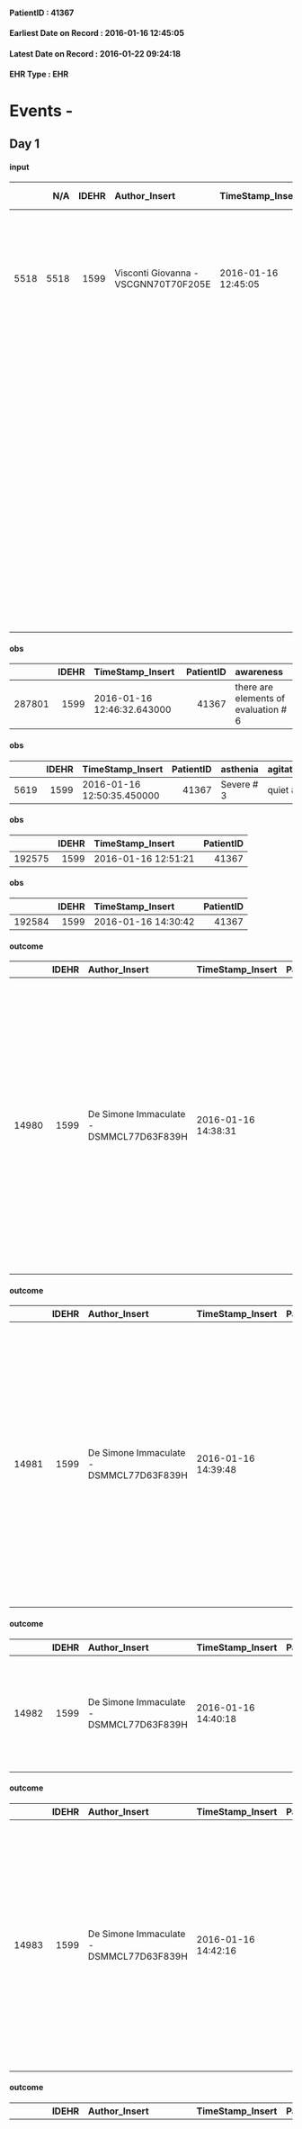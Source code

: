 
#### PatientID : 41367
#### Earliest Date on Record : 2016-01-16 12:45:05
#### Latest Date on Record : 2016-01-22 09:24:18
#### EHR Type : EHR

# Events - 

## Day 1

#### input
|      |    N/A |   IDEHR | Author_Insert                        | TimeStamp_Insert    |   IDAccess | EHRType   |   PatientID |   IDDigitalSignDocument | persone_vicine   |   Unnamed: 0_y |   IDANAMNESI_MED |   Non_Rilevabile_y | Note_Non_Rilevabile_y   | diagnosis                                                                                                                                  |
|-----:|-------:|--------:|:-------------------------------------|:--------------------|-----------:|:----------|------------:|------------------------:|:-----------------|---------------:|-----------------:|-------------------:|:------------------------|:-------------------------------------------------------------------------------------------------------------------------------------------|
| 5518 |   5518 |    1599 | Visconti Giovanna - VSCGNN70T70F205E | 2016-01-16 12:45:05 |      21594 | EHR       |       41367 |                  245726 | N/A              |           3459 |             3487 |                  0 | NR                      | Paziente conosciuto ieri da medico del domicilio Vidas; porposto ricovero per supporto assistenziale nel peggioramento clinico.            |
|      |        |         |                                      |                     |            |           |             |                         |                  |                |                  |                    |                         | Adenoca del colon dx operato IV stadio (MTS epatiche inizialmente sottoposte a termoablazione e polmonari) diagnosticato nel gennaio 2014. |
|      |        |         |                                      |                     |            |           |             |                         |                  |                |                  |                    |                         | Recente prolungato episodio di diarrea conseguente a secondo ciclo CT con Capecitabina.                                                    |
|      |        |         |                                      |                     |            |           |             |                         |                  |                |                  |                    |                         |                                                                                                                                            |
|      |        |         |                                      |                     |            |           |             |                         |                  |                |                  |                    |                         | Patologie associate: FA, ipertensione arteriosa.                                                                                           |

#### obs
|        |   IDEHR | TimeStamp_Insert           |   PatientID | awareness                            |
|-------:|--------:|:---------------------------|------------:|:-------------------------------------|
| 287801 |    1599 | 2016-01-16 12:46:32.643000 |       41367 | there are elements of evaluation # 6 |

#### obs
|      |   IDEHR | TimeStamp_Insert           |   PatientID | asthenia   | agitation_behavior_freq   | cognitive_state       |
|-----:|--------:|:---------------------------|------------:|:-----------|:--------------------------|:----------------------|
| 5619 |    1599 | 2016-01-16 12:50:35.450000 |       41367 | Severe # 3 | quiet # 0                 | confused at times 0 # |

#### obs
|        |   IDEHR | TimeStamp_Insert    |   PatientID |
|-------:|--------:|:--------------------|------------:|
| 192575 |    1599 | 2016-01-16 12:51:21 |       41367 |

#### obs
|        |   IDEHR | TimeStamp_Insert    |   PatientID |
|-------:|--------:|:--------------------|------------:|
| 192584 |    1599 | 2016-01-16 14:30:42 |       41367 |

#### outcome
|       |   IDEHR | Author_Insert                           | TimeStamp_Insert    |   PatientID |   IDDigitalSignDocument |   IDPAI_VIDAS | opt_problem                                                            |   opt_problem_num | opt_obiettivo                                               |   opt_obiettivo_num | opt_stato_problema   |   opt_stato_problema_num | opt_interventi                                                                                                                                                                                                                                                                                        |   opt_interventi_num |
|------:|--------:|:----------------------------------------|:--------------------|------------:|------------------------:|--------------:|:-----------------------------------------------------------------------|------------------:|:------------------------------------------------------------|--------------------:|:---------------------|-------------------------:|:------------------------------------------------------------------------------------------------------------------------------------------------------------------------------------------------------------------------------------------------------------------------------------------------------|---------------------:|
| 14980 |    1599 | De Simone Immaculate - DSMMCL77D63F839H | 2016-01-16 14:38:31 |       41367 |                  245769 |         17013 | Alteration of comfort associated with chronic pain and / or acute # 29 |                 2 | The patient riferir√ † ¬ † a satisfactory pain control # 56 |                   1 | Open Problem # 1     |                        1 | Counseling - Sharing with the patient the therapeutic path # 444; Implementing the PAI - Therapeutic adjustment # 441; Implementing the PAI - Administering the drugs correctly according to the prescription # 442; Implementing the PAI - Evaluating the effectiveness of drug administration # 443 |                    2 |

#### outcome
|       |   IDEHR | Author_Insert                           | TimeStamp_Insert    |   PatientID |   IDDigitalSignDocument |   IDPAI_VIDAS | opt_problem               |   opt_problem_num | opt_obiettivo                                                                       |   opt_obiettivo_num | ds_note                                           | opt_stato_problema   |   opt_stato_problema_num | opt_interventi                                                                                                                                                                                                                                                                                                      |   opt_interventi_num |
|------:|--------:|:----------------------------------------|:--------------------|------------:|------------------------:|--------------:|:--------------------------|------------------:|:------------------------------------------------------------------------------------|--------------------:|:--------------------------------------------------|:---------------------|-------------------------:|:--------------------------------------------------------------------------------------------------------------------------------------------------------------------------------------------------------------------------------------------------------------------------------------------------------------------|---------------------:|
| 14981 |    1599 | De Simone Immaculate - DSMMCL77D63F839H | 2016-01-16 14:39:48 |       41367 |                  245770 |         17014 | Altered sleep / wake # 31 |                 4 | The patient will describe the factors that interfere with sleep or wakefulness # 61 |                   4 | Lens not appropriate to the patient's performance | closed Problem # 2   |                        2 | Counseling - Establishing a trusting and meaningful relationship that promotes understanding of the patient's fears and concerns # 501; Counseling - Encouraging the patient to report problems that interfere with sleep # 502; Counseling - Encouraging the patient to report interfering problems the wake # 503 |                    4 |

#### outcome
|       |   IDEHR | Author_Insert                           | TimeStamp_Insert    |   PatientID |   IDDigitalSignDocument |   IDPAI_VIDAS | opt_problem                                                |   opt_problem_num | opt_obiettivo                                                |   opt_obiettivo_num | opt_stato_problema   |   opt_stato_problema_num | opt_interventi                                                                                                    |   opt_interventi_num |
|------:|--------:|:----------------------------------------|:--------------------|------------:|------------------------:|--------------:|:-----------------------------------------------------------|------------------:|:-------------------------------------------------------------|--------------------:|:---------------------|-------------------------:|:------------------------------------------------------------------------------------------------------------------|---------------------:|
| 14982 |    1599 | De Simone Immaculate - DSMMCL77D63F839H | 2016-01-16 14:40:18 |       41367 |                  245771 |         17015 | Impaired mobility † / limitation of physical movement # 27 |                 1 | The patient manterr√ † ¬ † ¬ † † mobilit√ the remaining # 49 |                   2 | Open Problem # 1     |                        1 | Implementation PAI - Evaluate given mobility † # 368; Educational - Teach the patient alternative movements # 370 |                    1 |

#### outcome
|       |   IDEHR | Author_Insert                           | TimeStamp_Insert    |   PatientID |   IDDigitalSignDocument |   IDPAI_VIDAS | opt_problem                         |   opt_problem_num | opt_obiettivo                                                                                                                                                                              |   opt_obiettivo_num | opt_stato_problema   |   opt_stato_problema_num | opt_interventi                                                                                                                                                                                                                                                            |   opt_interventi_num |
|------:|--------:|:----------------------------------------|:--------------------|------------:|------------------------:|--------------:|:------------------------------------|------------------:|:-------------------------------------------------------------------------------------------------------------------------------------------------------------------------------------------|--------------------:|:---------------------|-------------------------:|:--------------------------------------------------------------------------------------------------------------------------------------------------------------------------------------------------------------------------------------------------------------------------|---------------------:|
| 14983 |    1599 | De Simone Immaculate - DSMMCL77D63F839H | 2016-01-16 14:42:16 |       41367 |                  245772 |         17016 | Deficit in the care of s√® # 25 = 0 |                 4 | Maintain dignity ¬ † of the patient, where possible, helping him to accept their own limitations, considering himself realistic and objective (eating, bathing, dressing, delete) # 42 = 0 |                   4 | Open Problem # 1     |                        1 | PAI Implementation - Ensuring the right privacy # 182 = 0; Counseling - Encourage to express feelings about the care deficit s√® # 184 = 0; Counseling - Exploring her gently disabilit√ † ¬ † # 185 = 0; Counseling - Help the patient understand their limits # 187 = 0 |                    4 |

#### outcome
|       |   IDEHR | Author_Insert                           | TimeStamp_Insert    |   PatientID |   IDDigitalSignDocument |   IDPAI_VIDAS | opt_problem                    |   opt_problem_num | opt_obiettivo                                                                                                         |   opt_obiettivo_num | opt_stato_problema   |   opt_stato_problema_num | opt_interventi                                                                                                                                                                                                                                                                                                                                                                                                                                                                                                                                                                                                                                                                                              |   opt_interventi_num |
|------:|--------:|:----------------------------------------|:--------------------|------------:|------------------------:|--------------:|:-------------------------------|------------------:|:----------------------------------------------------------------------------------------------------------------------|--------------------:|:---------------------|-------------------------:|:------------------------------------------------------------------------------------------------------------------------------------------------------------------------------------------------------------------------------------------------------------------------------------------------------------------------------------------------------------------------------------------------------------------------------------------------------------------------------------------------------------------------------------------------------------------------------------------------------------------------------------------------------------------------------------------------------------|---------------------:|
| 14984 |    1599 | De Simone Immaculate - DSMMCL77D63F839H | 2016-01-16 14:43:14 |       41367 |                  245773 |         17017 | Abnormal neurological # 30 = 0 |                 4 | Reduction and Cancellation of episodes of confusion and / or hallucinations, delirium, psychomotor agitation # 59 = 0 |                   4 | Open Problem # 1     |                        1 | PAI Implementation - Keep empathic and respectful care, addressing the patient speaking clearly and distinctly # 475 = 0; PAI Implementation - The operator asks the patient questions, and closed ed√ † simple guidelines # 476 = 0; Implementation PAI - Try to verbally bring the patient to a real data # 480 = 0; PAI Implementation - Provide simple explanations that do not give rise to misunderstandings # 481 = 0; PAI Implementation - Listen to the hallucinatory story and / or delusions without a judgmental attitude and / or demeaning # 482 = 0; PAI Implementation - Assess whether the hallucinations and / or delusions are functional to a patient's emotional stabilit√ † # 483 = 0 |                    4 |

#### outcome
|       |   IDEHR | Author_Insert                           | TimeStamp_Insert    |   PatientID |   IDDigitalSignDocument |   IDPAI_VIDAS | opt_problem                            |   opt_problem_num | opt_obiettivo                                                                                                                                    |   opt_obiettivo_num | opt_stato_problema   |   opt_stato_problema_num | opt_interventi                                                                                                                                                                                                                                                                                                                                                                                                                                                                                                                                                                                                                                                                                                                                                                                         |   opt_interventi_num |
|------:|--------:|:----------------------------------------|:--------------------|------------:|------------------------:|--------------:|:---------------------------------------|------------------:|:-------------------------------------------------------------------------------------------------------------------------------------------------|--------------------:|:---------------------|-------------------------:|:-------------------------------------------------------------------------------------------------------------------------------------------------------------------------------------------------------------------------------------------------------------------------------------------------------------------------------------------------------------------------------------------------------------------------------------------------------------------------------------------------------------------------------------------------------------------------------------------------------------------------------------------------------------------------------------------------------------------------------------------------------------------------------------------------------|---------------------:|
| 14985 |    1599 | De Simone Immaculate - DSMMCL77D63F839H | 2016-01-16 14:43:53 |       41367 |                  245774 |         17018 | Alteration of the oral mucosa # 32 = 0 |                 4 | The clinical picture (subjective and / or objective) of the patient migliorer√ † ¬ † (eg. Xerostomia, mycosis, mucositis, hemorrhage ') # 63 = 0 |                   4 | Open Problem # 1     |                        1 | PAI Implementation - Inspect the mouth to detect any lesions, sores or bleeding # 526; PAI Implementation - Remove and cleaned daily denture # 527; PAI Implementation - Clean three times a day oral cavity paying close attention to the parts that eventually bleed # 528; Implementation PAI - Evaluate the effectiveness of drug delivery # 533; Counseling - Share with the patient the therapeutic path # 534; Counseling - Share with caregiver therapeutic path # 535; Education - Educate the caregiver / patient recognition / treatment symptom # 536 = 0; PAI Implementation - Remove and clean dentures daily # 527 = 0; PAI Implementation - Inspect the mouth to detect any lesions, sores or bleeding # 526 = 0; PAI Implementation - Assess'effectiveness of drug delivery # 533 = 0 |                    4 |

#### outcome
|       |   IDEHR | Author_Insert                           | TimeStamp_Insert    |   PatientID |   IDDigitalSignDocument |   IDPAI_VIDAS | opt_problem                               |   opt_problem_num | opt_obiettivo                                  |   opt_obiettivo_num | opt_stato_problema   |   opt_stato_problema_num | opt_interventi                                                                                                                                                                                                     |   opt_interventi_num |
|------:|--------:|:----------------------------------------|:--------------------|------------:|------------------------:|--------------:|:------------------------------------------|------------------:|:-----------------------------------------------|--------------------:|:---------------------|-------------------------:|:-------------------------------------------------------------------------------------------------------------------------------------------------------------------------------------------------------------------|---------------------:|
| 14986 |    1599 | De Simone Immaculate - DSMMCL77D63F839H | 2016-01-16 14:44:39 |       41367 |                  245775 |         17019 | Nutrition / Hydration inadequate # 34 = 0 |                 4 | The patient idrater√ † ¬ † adequately # 74 = 0 |                   4 | Open Problem # 1     |                        1 | Counseling - Share with caregiver therapeutic path # 625 = 0; Information - Inform the patient / caregiver on the possible options of intervention # 627 = 0; PAI Implementation - therapeutic upgrading # 621 = 0 |                    4 |

#### obs
|        |   IDEHR | TimeStamp_Insert    |   PatientID |
|-------:|--------:|:--------------------|------------:|
| 138380 |    1599 | 2016-01-16 17:54:48 |       41367 |

#### obs
|        |   IDEHR | TimeStamp_Insert    |   PatientID |
|-------:|--------:|:--------------------|------------:|
| 192603 |    1599 | 2016-01-16 18:11:10 |       41367 |

#### obs
|       |   IDEHR | TimeStamp_Insert           |   PatientID | personal_hygiene   | mobility      | asthenia     | motor_performance                                                                                  | body_temp    | cognitive_state             |
|------:|--------:|:---------------------------|------------:|:-------------------|:--------------|:-------------|:---------------------------------------------------------------------------------------------------|:-------------|:----------------------------|
| 41377 |    1599 | 2016-01-16 18:13:15.783000 |       41367 | Employee # 4       | With help # 2 | Moderate # 1 | 30% - Patient with directions to the hospital or home hospitalization, intensive home support # 03 | Apyrexia # 0 | confused - continuously # 1 |

#### obs
|       |   IDEHR | TimeStamp_Insert           |   PatientID | personal_hygiene   | mobility      | asthenia     | motor_performance                                                                                  | body_temp    | cognitive_state             |
|------:|--------:|:---------------------------|------------:|:-------------------|:--------------|:-------------|:---------------------------------------------------------------------------------------------------|:-------------|:----------------------------|
| 41378 |    1599 | 2016-01-16 21:26:55.753000 |       41367 | Employee # 4       | With help # 2 | Moderate # 1 | 30% - Patient with directions to the hospital or home hospitalization, intensive home support # 03 | Apyrexia # 0 | confused - continuously # 1 |

#### obs
|        |   IDEHR | TimeStamp_Insert    |   PatientID |
|-------:|--------:|:--------------------|------------:|
| 192612 |    1599 | 2016-01-17 05:28:39 |       41367 |

#### obs
|       |   IDEHR | TimeStamp_Insert           |   PatientID | personal_hygiene   | mobility      | active_diuresis     | asthenia   | motor_performance                                                                                  | body_temp    | cognitive_state             |
|------:|--------:|:---------------------------|------------:|:-------------------|:--------------|:--------------------|:-----------|:---------------------------------------------------------------------------------------------------|:-------------|:----------------------------|
| 41389 |    1599 | 2016-01-17 05:38:24.257000 |       41367 | Employee # 4       | With help # 2 | active diuresis # 0 | Severe # 2 | 30% - Patient with directions to the hospital or home hospitalization, intensive home support # 03 | Apyrexia # 0 | confused - continuously # 1 |

#### obs
|       |   IDEHR | TimeStamp_Insert           |   PatientID | chk_ausili_presidi   | chk_ausili_incont   | body_temp    |
|------:|--------:|:---------------------------|------------:|:---------------------|:--------------------|:-------------|
| 87426 |    1599 | 2016-01-17 06:38:36.513000 |       41367 | absorbency # 0       | absorbency # 0      | Apyrexia # 1 |

#### obs
|       |   IDEHR | TimeStamp_Insert           |   PatientID | chk_ausili_presidi   | chk_ausili_incont   | body_temp    |
|------:|--------:|:---------------------------|------------:|:---------------------|:--------------------|:-------------|
| 87427 |    1599 | 2016-01-17 06:42:37.400000 |       41367 | absorbency # 0       | absorbency # 0      | Apyrexia # 1 |

#### obs
|        |   IDEHR | TimeStamp_Insert    |   PatientID |
|-------:|--------:|:--------------------|------------:|
| 138401 |    1599 | 2016-01-17 06:43:16 |       41367 |

#### obs
|        |   IDEHR | TimeStamp_Insert    |   PatientID |
|-------:|--------:|:--------------------|------------:|
| 192629 |    1599 | 2016-01-17 11:47:15 |       41367 |

#### obs
|      |   IDEHR | TimeStamp_Insert           |   PatientID | asthenia   | agitation_behavior_freq   | cognitive_state       |
|-----:|--------:|:---------------------------|------------:|:-----------|:--------------------------|:----------------------|
| 5621 |    1599 | 2016-01-17 11:48:45.203000 |       41367 | Severe # 3 | quiet # 0                 | confused at times 0 # |

#### obs
|        |   IDEHR | TimeStamp_Insert    |   PatientID |
|-------:|--------:|:--------------------|------------:|
| 192636 |    1599 | 2016-01-17 12:17:23 |       41367 |

#### obs
|       |   IDEHR | TimeStamp_Insert           |   PatientID | opt_cooperation   | chk_ausili_presidi                      | opt_care_giver   | dyspnoea    | motor_performance           | body_temp    | agitation_behavior_freq   | diet     | consumption_help   |
|------:|--------:|:---------------------------|------------:|:------------------|:----------------------------------------|:-----------------|:------------|:----------------------------|:-------------|:--------------------------|:---------|:-------------------|
| 87441 |    1599 | 2016-01-17 12:25:45.663000 |       41367 | uncooperative # 1 | absorbency # 0; disposable sleepers # 1 | This # 0         | at rest # 0 | transfers with the lift # 4 | Apyrexia # 1 | quiet # 0                 | soft # 1 | help with # 2      |

#### obs
|        |   IDEHR | TimeStamp_Insert    |   PatientID |
|-------:|--------:|:--------------------|------------:|
| 138413 |    1599 | 2016-01-17 12:26:26 |       41367 |


## Day 2

#### obs
|        |   IDEHR | TimeStamp_Insert    |   PatientID |
|-------:|--------:|:--------------------|------------:|
| 138432 |    1599 | 2016-01-17 15:35:19 |       41367 |

#### obs
|        |   IDEHR | TimeStamp_Insert    |   PatientID |
|-------:|--------:|:--------------------|------------:|
| 192664 |    1599 | 2016-01-17 16:52:16 |       41367 |

#### obs
|        |   IDEHR | TimeStamp_Insert    |   PatientID |
|-------:|--------:|:--------------------|------------:|
| 192679 |    1599 | 2016-01-18 05:42:48 |       41367 |

#### obs
|       |   IDEHR | TimeStamp_Insert           |   PatientID | chk_ausili_presidi   | asthenia     | dyspnoea           |
|------:|--------:|:---------------------------|------------:|:---------------------|:-------------|:-------------------|
| 87469 |    1599 | 2016-01-18 06:34:30.037000 |       41367 | absorbency # 0       | Moderate # 1 | Modest efforts # 2 |

#### obs
|        |   IDEHR | TimeStamp_Insert    |   PatientID | breath     | consolability           | body_language                             | facial_expression           |
|-------:|--------:|:--------------------|------------:|:-----------|:------------------------|:------------------------------------------|:----------------------------|
| 271491 |    1599 | 2016-01-18 06:35:11 |       41367 | Normal 0 # | Not for consolation # 0 | Teso. nervous movements. Restlessness # 1 | Smiling or inexpressive # 0 |

#### obs
|       |   IDEHR | TimeStamp_Insert           |   PatientID | opt_cooperation   | chk_ausili_presidi   | opt_care_giver   | asthenia   | dyspnoea    | motor_performance              | body_temp    | cognitive_state          |
|------:|--------:|:---------------------------|------------:|:------------------|:---------------------|:-----------------|:-----------|:------------|:-------------------------------|:-------------|:-------------------------|
| 87496 |    1599 | 2016-01-18 11:43:46.003000 |       41367 | uncooperative # 1 | absorbency # 0       | This # 0         | Severe # 2 | at rest # 0 | bedridden, nontransferable # 5 | Apyrexia # 1 | confused - sometimes # 0 |

#### obs
|        |   IDEHR | TimeStamp_Insert    |   PatientID | breath     | consolability           | body_language   | facial_expression           |
|-------:|--------:|:--------------------|------------:|:-----------|:------------------------|:----------------|:----------------------------|
| 271494 |    1599 | 2016-01-18 11:45:12 |       41367 | Normal 0 # | Not for consolation # 0 | Relaxed # 0     | Smiling or inexpressive # 0 |


## Day 3

#### obs
|      |   IDEHR | TimeStamp_Insert           |   PatientID | asthenia   | agitation_behavior_freq   | cognitive_state       |
|-----:|--------:|:---------------------------|------------:|:-----------|:--------------------------|:----------------------|
| 5658 |    1599 | 2016-01-18 13:22:44.877000 |       41367 | Severe # 3 | agitated at times # 2     | confused at times 0 # |

#### obs
|        |   IDEHR | TimeStamp_Insert    |   PatientID | breath     | consolability                                 | body_language                                                                               | facial_expression                       |
|-------:|--------:|:--------------------|------------:|:-----------|:----------------------------------------------|:--------------------------------------------------------------------------------------------|:----------------------------------------|
| 271501 |    1599 | 2016-01-18 13:23:51 |       41367 | Normal 0 # | Distracted or reassured by voice or touch # 1 | Rigidit√ † (closed fists, try to hit). Agitation. Knees bent. aimless movements, jerky. # 2 | Sad, anxious, contracted (frowning) # 1 |

#### obs
|        |   IDEHR | TimeStamp_Insert    |   PatientID |
|-------:|--------:|:--------------------|------------:|
| 192794 |    1599 | 2016-01-18 15:22:01 |       41367 |

#### obs
|       |   IDEHR | TimeStamp_Insert           |   PatientID | personal_hygiene   | active_diuresis     | dyspnoea        | motor_performance                                                                                  | body_temp    | cognitive_state             |
|------:|--------:|:---------------------------|------------:|:-------------------|:--------------------|:----------------|:---------------------------------------------------------------------------------------------------|:-------------|:----------------------------|
| 41457 |    1599 | 2016-01-18 15:32:39.583000 |       41367 | Employee # 4       | active diuresis # 0 | mild strain # 1 | 30% - Patient with directions to the hospital or home hospitalization, intensive home support # 03 | Apyrexia # 0 | confused - continuously # 1 |

#### obs
|       |   IDEHR | TimeStamp_Insert           |   PatientID | personal_hygiene   | active_diuresis     | dyspnoea        | motor_performance                                                                                  | body_temp    | cognitive_state             |
|------:|--------:|:---------------------------|------------:|:-------------------|:--------------------|:----------------|:---------------------------------------------------------------------------------------------------|:-------------|:----------------------------|
| 41458 |    1599 | 2016-01-18 15:37:22.633000 |       41367 | Employee # 4       | active diuresis # 0 | mild strain # 1 | 30% - Patient with directions to the hospital or home hospitalization, intensive home support # 03 | Apyrexia # 0 | confused - continuously # 1 |

#### input
|       |    N/A |   IDEHR | Author_Insert                        | TimeStamp_Insert    |   IDAccess | EHRType   |   PatientID |   IDDigitalSignDocument | persone_vicine   |   Unnamed: 0_y.1 |   IDDIAGNOSI_ICD |   Non_Rilevabile_y.1 | Note_Non_Rilevabile_y.1   | I_ICD                                                  | II_ICD                                                                         | III_ICD                                          | IV_ICD                             | V_ICD                                               | VI_ICD                                        | I_Anno   |
|------:|-------:|--------:|:-------------------------------------|:--------------------|-----------:|:----------|------------:|------------------------:|:-----------------|-----------------:|-----------------:|---------------------:|:--------------------------|:-------------------------------------------------------|:-------------------------------------------------------------------------------|:-------------------------------------------------|:-----------------------------------|:----------------------------------------------------|:----------------------------------------------|:---------|
| 15076 |  15076 |    1599 | Calamida Fabrizio - CLMFRZ71S19F205R | 2016-01-18 15:51:12 |      21669 | EHR       |       41367 |                  247361 | N/A              |              637 |              637 |                    0 | NR                        | 1539 - Tumori maligni del colon - non specificato#2042 | 1977 - Tumori maligni secondari del fegato - specificati come metastatici#2155 | 1970 - Tumori maligni secondari del polmone#2148 | 42731 - Fibrillazione atriale#2344 | 4019 - Ipertensione essenziale non specificata#2334 | V667 - Trattamento per cure palliative#2402=0 | 2014#54  |

#### obs
|      |   IDEHR | TimeStamp_Insert           |   PatientID | anorexia     | asthenia   | cachexia     | dyspnoea   | agitation_behavior_freq   | mood                | cognitive_state           |
|-----:|--------:|:---------------------------|------------:|:-------------|:-----------|:-------------|:-----------|:--------------------------|:--------------------|:--------------------------|
| 5671 |    1599 | 2016-01-18 16:41:16.667000 |       41367 | Anorexia # 0 | Severe # 3 | cachexia # 0 | No # 0     | quiet # 0                 | irritabilit√ † # 05 | continuously confused # 1 |

#### obs
|        |   IDEHR | TimeStamp_Insert    |   PatientID | breath                                                                          | consolability                                 | body_language                             | facial_expression                       |
|-------:|--------:|:--------------------|------------:|:--------------------------------------------------------------------------------|:----------------------------------------------|:------------------------------------------|:----------------------------------------|
| 271505 |    1599 | 2016-01-18 16:41:48 |       41367 | Breath at times altered. Short periods of hyperventilation (breathing hard) # 1 | Distracted or reassured by voice or touch # 1 | Teso. nervous movements. Restlessness # 1 | Sad, anxious, contracted (frowning) # 1 |

#### obs
|        |   IDEHR | TimeStamp_Insert    |   PatientID | breath     | consolability                                 | body_language                             | facial_expression           |
|-------:|--------:|:--------------------|------------:|:-----------|:----------------------------------------------|:------------------------------------------|:----------------------------|
| 271506 |    1599 | 2016-01-18 16:42:06 |       41367 | Normal 0 # | Distracted or reassured by voice or touch # 1 | Teso. nervous movements. Restlessness # 1 | Smiling or inexpressive # 0 |

#### obs
|        |   IDEHR | TimeStamp_Insert           |   PatientID |
|-------:|--------:|:---------------------------|------------:|
| 287828 |    1599 | 2016-01-18 16:47:51.873000 |       41367 |

#### obs
|        |   IDEHR | TimeStamp_Insert           |   PatientID |
|-------:|--------:|:---------------------------|------------:|
| 122572 |    1599 | 2016-01-18 17:04:32.977000 |       41367 |

#### obs
|       |   IDEHR | TimeStamp_Insert           |   PatientID | opt_cooperation   | chk_ausili_presidi   | opt_care_giver   | chk_gastrointestinal_symptoms   | asthenia   | dyspnoea    | motor_performance                                                | body_temp    | agitation_behavior_freq   | mood      | diet            | cognitive_state          | consumption_help   |
|------:|--------:|:---------------------------|------------:|:------------------|:---------------------|:-----------------|:--------------------------------|:-----------|:------------|:-----------------------------------------------------------------|:-------------|:--------------------------|:----------|:----------------|:-------------------------|:-------------------|
| 87537 |    1599 | 2016-01-18 17:51:57.663000 |       41367 | uncooperative # 1 | absorbency # 0       | This # 0         | loss of appetite # 3            | Severe # 2 | at rest # 0 | unable to walk, transfers difficolt√ † with support operator # 3 | Apyrexia # 1 | agitated # 1              | Fear # 08 | homogenized # 2 | confused - sometimes # 0 | # 4 employees      |

#### obs
|        |   IDEHR | TimeStamp_Insert    |   PatientID | breath     | consolability                                 | body_language                             | facial_expression           |
|-------:|--------:|:--------------------|------------:|:-----------|:----------------------------------------------|:------------------------------------------|:----------------------------|
| 271511 |    1599 | 2016-01-18 17:53:42 |       41367 | Normal 0 # | Distracted or reassured by voice or touch # 1 | Teso. nervous movements. Restlessness # 1 | Smiling or inexpressive # 0 |

#### obs
|       |   IDEHR | TimeStamp_Insert           |   PatientID | chk_ausili_presidi   | dyspnoea           |
|------:|--------:|:---------------------------|------------:|:---------------------|:-------------------|
| 87538 |    1599 | 2016-01-19 04:29:13.897000 |       41367 | absorbency # 0       | Modest efforts # 2 |

#### obs
|        |   IDEHR | TimeStamp_Insert    |   PatientID | breath     | consolability           | body_language                             | facial_expression           |
|-------:|--------:|:--------------------|------------:|:-----------|:------------------------|:------------------------------------------|:----------------------------|
| 271514 |    1599 | 2016-01-19 04:29:54 |       41367 | Normal 0 # | Not for consolation # 0 | Teso. nervous movements. Restlessness # 1 | Smiling or inexpressive # 0 |

#### obs
|        |   IDEHR | TimeStamp_Insert    |   PatientID | breath     | consolability           | body_language   | facial_expression           |
|-------:|--------:|:--------------------|------------:|:-----------|:------------------------|:----------------|:----------------------------|
| 271518 |    1599 | 2016-01-19 06:36:36 |       41367 | Normal 0 # | Not for consolation # 0 | Relaxed # 0     | Smiling or inexpressive # 0 |

#### obs
|       |   IDEHR | TimeStamp_Insert           |   PatientID | chk_ausili_presidi   | chk_ausili_incont   | dyspnoea           |
|------:|--------:|:---------------------------|------------:|:---------------------|:--------------------|:-------------------|
| 87555 |    1599 | 2016-01-19 06:52:24.810000 |       41367 | absorbency # 0       | absorbency # 0      | Modest efforts # 2 |

#### obs
|       |   IDEHR | TimeStamp_Insert           |   PatientID | chk_ausili_presidi   | chk_ausili_incont   | opt_care_giver   | dyspnoea    | motor_performance              | body_temp    |
|------:|--------:|:---------------------------|------------:|:---------------------|:--------------------|:-----------------|:------------|:-------------------------------|:-------------|
| 87571 |    1599 | 2016-01-19 11:53:26.233000 |       41367 | absorbency # 0       | absorbency # 0      | This # 0         | at rest # 0 | bedridden, nontransferable # 5 | Apyrexia # 1 |

#### obs
|        |   IDEHR | TimeStamp_Insert    |   PatientID |
|-------:|--------:|:--------------------|------------:|
| 138519 |    1599 | 2016-01-19 11:54:11 |       41367 |

#### obs
|      |   IDEHR | TimeStamp_Insert           |   PatientID | anorexia     | asthenia   | cachexia     | dyspnoea   | body_temp    | agitation_behavior_freq   | cognitive_state           |
|-----:|--------:|:---------------------------|------------:|:-------------|:-----------|:-------------|:-----------|:-------------|:--------------------------|:--------------------------|
| 5700 |    1599 | 2016-01-19 12:34:20.997000 |       41367 | Anorexia # 0 | Severe # 3 | cachexia # 0 | No # 0     | Apyrexia # 0 | quiet # 0                 | continuously confused # 1 |

#### obs
|        |   IDEHR | TimeStamp_Insert    |   PatientID | breath     | consolability           | body_language                             | facial_expression           |
|-------:|--------:|:--------------------|------------:|:-----------|:------------------------|:------------------------------------------|:----------------------------|
| 271522 |    1599 | 2016-01-19 12:34:59 |       41367 | Normal 0 # | Not for consolation # 0 | Teso. nervous movements. Restlessness # 1 | Smiling or inexpressive # 0 |


## Day 4

#### obs
|        |   IDEHR | TimeStamp_Insert    |   PatientID | breath     | consolability           | body_language                             | facial_expression           |
|-------:|--------:|:--------------------|------------:|:-----------|:------------------------|:------------------------------------------|:----------------------------|
| 271525 |    1599 | 2016-01-19 12:46:28 |       41367 | Normal 0 # | Not for consolation # 0 | Teso. nervous movements. Restlessness # 1 | Smiling or inexpressive # 0 |

#### obs
|       |   IDEHR | TimeStamp_Insert           |   PatientID | personal_hygiene   | urine_elimination   | active_diuresis     | asthenia   | dyspnoea        | motor_performance                                                                       | body_temp    | diet       |
|------:|--------:|:---------------------------|------------:|:-------------------|:--------------------|:--------------------|:-----------|:----------------|:----------------------------------------------------------------------------------------|:-------------|:-----------|
| 41488 |    1599 | 2016-01-19 12:51:01.980000 |       41367 | Employee # 4       | Employee # 4        | active diuresis # 0 | Severe # 2 | mild strain # 1 | 20% - Patient with serious impairment of organ functions, one or irreversible pi√π # 02 | Apyrexia # 0 | Absent # 4 |

#### obs
|       |   IDEHR | TimeStamp_Insert           |   PatientID | personal_hygiene   | urine_elimination   | active_diuresis     | asthenia   | dyspnoea        | motor_performance                                                                       | body_temp    | diet       |
|------:|--------:|:---------------------------|------------:|:-------------------|:--------------------|:--------------------|:-----------|:----------------|:----------------------------------------------------------------------------------------|:-------------|:-----------|
| 41524 |    1599 | 2016-01-19 17:32:26.970000 |       41367 | Employee # 4       | Employee # 4        | active diuresis # 0 | Severe # 2 | mild strain # 1 | 20% - Patient with serious impairment of organ functions, one or irreversible pi√π # 02 | Apyrexia # 0 | Absent # 4 |

#### obs
|        |   IDEHR | TimeStamp_Insert    |   PatientID |
|-------:|--------:|:--------------------|------------:|
| 192983 |    1599 | 2016-01-19 17:32:57 |       41367 |

#### obs
|       |   IDEHR | TimeStamp_Insert           |   PatientID | opt_cooperation   | chk_ausili_presidi   | chk_ausili_incont   | opt_care_giver   | motor_performance              | body_temp    | agitation_behavior_freq   |
|------:|--------:|:---------------------------|------------:|:------------------|:---------------------|:--------------------|:-----------------|:-------------------------------|:-------------|:--------------------------|
| 87588 |    1599 | 2016-01-19 18:57:46.903000 |       41367 | uncooperative # 1 | absorbency # 0       | absorbency # 0      | This # 0         | bedridden, nontransferable # 5 | Apyrexia # 1 | quiet # 0                 |

#### obs
|        |   IDEHR | TimeStamp_Insert    |   PatientID | breath     | consolability           | body_language                             | facial_expression           |
|-------:|--------:|:--------------------|------------:|:-----------|:------------------------|:------------------------------------------|:----------------------------|
| 271528 |    1599 | 2016-01-19 18:58:34 |       41367 | Normal 0 # | Not for consolation # 0 | Teso. nervous movements. Restlessness # 1 | Smiling or inexpressive # 0 |

#### obs
|        |   IDEHR | TimeStamp_Insert    |   PatientID | breath     | consolability           | body_language                             | facial_expression           |
|-------:|--------:|:--------------------|------------:|:-----------|:------------------------|:------------------------------------------|:----------------------------|
| 271529 |    1599 | 2016-01-20 00:17:58 |       41367 | Normal 0 # | Not for consolation # 0 | Teso. nervous movements. Restlessness # 1 | Smiling or inexpressive # 0 |

#### obs
|        |   IDEHR | TimeStamp_Insert    |   PatientID |
|-------:|--------:|:--------------------|------------:|
| 138552 |    1599 | 2016-01-20 05:44:53 |       41367 |

#### obs
|       |   IDEHR | TimeStamp_Insert           |   PatientID | chk_ausili_presidi   | opt_care_giver   | body_temp    | agitation_behavior_freq   |
|------:|--------:|:---------------------------|------------:|:---------------------|:-----------------|:-------------|:--------------------------|
| 87611 |    1599 | 2016-01-20 05:46:54.373000 |       41367 | absorbency # 0       | This # 0         | Apyrexia # 1 | quiet # 0                 |

#### obs
|        |   IDEHR | TimeStamp_Insert    |   PatientID | breath     | consolability           | body_language   | facial_expression           |
|-------:|--------:|:--------------------|------------:|:-----------|:------------------------|:----------------|:----------------------------|
| 271532 |    1599 | 2016-01-20 06:51:22 |       41367 | Normal 0 # | Not for consolation # 0 | Relaxed # 0     | Smiling or inexpressive # 0 |

#### obs
|       |   IDEHR | TimeStamp_Insert           |   PatientID | opt_cooperation   | chk_ausili_presidi   | opt_care_giver   | asthenia   | dyspnoea    | motor_performance              | body_temp    | agitation_behavior_freq   |
|------:|--------:|:---------------------------|------------:|:------------------|:---------------------|:-----------------|:-----------|:------------|:-------------------------------|:-------------|:--------------------------|
| 87633 |    1599 | 2016-01-20 11:30:28.527000 |       41367 | uncooperative # 1 | absorbency # 0       | This # 0         | Severe # 2 | at rest # 0 | bedridden, nontransferable # 5 | Apyrexia # 1 | quiet # 0                 |

#### obs
|        |   IDEHR | TimeStamp_Insert    |   PatientID |
|-------:|--------:|:--------------------|------------:|
| 138569 |    1599 | 2016-01-20 11:31:08 |       41367 |


## Day 5

#### obs
|        |   IDEHR | TimeStamp_Insert    |   PatientID | breath     | consolability           | body_language   | facial_expression           |
|-------:|--------:|:--------------------|------------:|:-----------|:------------------------|:----------------|:----------------------------|
| 271541 |    1599 | 2016-01-20 13:40:13 |       41367 | Normal 0 # | Not for consolation # 0 | Relaxed # 0     | Smiling or inexpressive # 0 |

#### obs
|       |   IDEHR | TimeStamp_Insert           |   PatientID | chk_ausili_presidi   | opt_care_giver   | dyspnoea    | motor_performance              |
|------:|--------:|:---------------------------|------------:|:---------------------|:-----------------|:------------|:-------------------------------|
| 87649 |    1599 | 2016-01-20 16:30:22.960000 |       41367 | absorbency # 0       | This # 0         | at rest # 0 | bedridden, nontransferable # 5 |

#### obs
|        |   IDEHR | TimeStamp_Insert    |   PatientID | breath     | consolability           | body_language   | facial_expression           |
|-------:|--------:|:--------------------|------------:|:-----------|:------------------------|:----------------|:----------------------------|
| 271542 |    1599 | 2016-01-20 16:31:18 |       41367 | Normal 0 # | Not for consolation # 0 | Relaxed # 0     | Smiling or inexpressive # 0 |

#### obs
|        |   IDEHR | TimeStamp_Insert    |   PatientID | breath     | consolability           | body_language   | facial_expression           |
|-------:|--------:|:--------------------|------------:|:-----------|:------------------------|:----------------|:----------------------------|
| 271546 |    1599 | 2016-01-20 17:14:08 |       41367 | Normal 0 # | Not for consolation # 0 | Relaxed # 0     | Smiling or inexpressive # 0 |

#### obs
|       |   IDEHR | TimeStamp_Insert           |   PatientID | urine_elimination   | mobility     | active_diuresis     | asthenia   | motor_performance                                                                       | diet       | feces_elimination   |
|------:|--------:|:---------------------------|------------:|:--------------------|:-------------|:--------------------|:-----------|:----------------------------------------------------------------------------------------|:-----------|:--------------------|
| 41566 |    1599 | 2016-01-20 17:43:03.627000 |       41367 | Employee # 4        | Employee # 4 | active diuresis # 0 | Severe # 2 | 20% - Patient with serious impairment of organ functions, one or irreversible pi√π # 02 | Absent # 4 | Employee # 4        |

#### obs
|       |   IDEHR | TimeStamp_Insert           |   PatientID | urine_elimination   | mobility     | active_diuresis     | asthenia   | motor_performance                                                                       | diet       | feces_elimination   |
|------:|--------:|:---------------------------|------------:|:--------------------|:-------------|:--------------------|:-----------|:----------------------------------------------------------------------------------------|:-----------|:--------------------|
| 41576 |    1599 | 2016-01-21 05:44:22.650000 |       41367 | Employee # 4        | Employee # 4 | active diuresis # 0 | Severe # 2 | 20% - Patient with serious impairment of organ functions, one or irreversible pi√π # 02 | Absent # 4 | Employee # 4        |

#### obs
|        |   IDEHR | TimeStamp_Insert    |   PatientID | breath     | consolability           | body_language   | facial_expression           |
|-------:|--------:|:--------------------|------------:|:-----------|:------------------------|:----------------|:----------------------------|
| 271549 |    1599 | 2016-01-21 05:45:11 |       41367 | Normal 0 # | Not for consolation # 0 | Relaxed # 0     | Smiling or inexpressive # 0 |

#### obs
|       |   IDEHR | TimeStamp_Insert           |   PatientID | chk_ausili_presidi   | opt_care_giver   | dyspnoea    | body_temp    |
|------:|--------:|:---------------------------|------------:|:---------------------|:-----------------|:------------|:-------------|
| 87669 |    1599 | 2016-01-21 06:46:28.690000 |       41367 | absorbency # 0       | This # 0         | at rest # 0 | Apyrexia # 1 |

#### obs
|        |   IDEHR | TimeStamp_Insert    |   PatientID | breath     | consolability           | body_language   | facial_expression           |
|-------:|--------:|:--------------------|------------:|:-----------|:------------------------|:----------------|:----------------------------|
| 271553 |    1599 | 2016-01-21 06:47:21 |       41367 | Normal 0 # | Not for consolation # 0 | Relaxed # 0     | Smiling or inexpressive # 0 |

#### obs
|       |   IDEHR | TimeStamp_Insert           |   PatientID | chk_ausili_presidi                   | opt_care_giver   | asthenia   | dyspnoea    | motor_performance              | body_temp    | diet       |
|------:|--------:|:---------------------------|------------:|:-------------------------------------|:-----------------|:-----------|:------------|:-------------------------------|:-------------|:-----------|
| 87696 |    1599 | 2016-01-21 11:24:13.430000 |       41367 | absorbency # 0; bladder catheter # 3 | This # 0         | Severe # 2 | at rest # 0 | bedridden, nontransferable # 5 | Apyrexia # 1 | absent # 4 |

#### obs
|        |   IDEHR | TimeStamp_Insert    |   PatientID | breath     | consolability           | body_language   | facial_expression           |
|-------:|--------:|:--------------------|------------:|:-----------|:------------------------|:----------------|:----------------------------|
| 271560 |    1599 | 2016-01-21 11:28:30 |       41367 | Normal 0 # | Not for consolation # 0 | Relaxed # 0     | Smiling or inexpressive # 0 |


## Day 6

#### obs
|        |   IDEHR | TimeStamp_Insert    |   PatientID | breath     | consolability           | body_language   | facial_expression           |
|-------:|--------:|:--------------------|------------:|:-----------|:------------------------|:----------------|:----------------------------|
| 271568 |    1599 | 2016-01-21 13:59:56 |       41367 | Normal 0 # | Not for consolation # 0 | Relaxed # 0     | Smiling or inexpressive # 0 |

#### obs
|       |   IDEHR | TimeStamp_Insert           |   PatientID | chk_ausili_presidi                   | opt_care_giver   | asthenia   | dyspnoea    | motor_performance              | body_temp    | diet       |
|------:|--------:|:---------------------------|------------:|:-------------------------------------|:-----------------|:-----------|:------------|:-------------------------------|:-------------|:-----------|
| 87719 |    1599 | 2016-01-21 16:58:50.787000 |       41367 | absorbency # 0; bladder catheter # 3 | This # 0         | Severe # 2 | at rest # 0 | bedridden, nontransferable # 5 | Apyrexia # 1 | absent # 4 |

#### obs
|        |   IDEHR | TimeStamp_Insert    |   PatientID | breath     | consolability           | body_language   | facial_expression           |
|-------:|--------:|:--------------------|------------:|:-----------|:------------------------|:----------------|:----------------------------|
| 271572 |    1599 | 2016-01-21 16:59:48 |       41367 | Normal 0 # | Not for consolation # 0 | Relaxed # 0     | Smiling or inexpressive # 0 |

#### obs
|        |   IDEHR | TimeStamp_Insert    |   PatientID | breath     | consolability           | body_language   | facial_expression           |
|-------:|--------:|:--------------------|------------:|:-----------|:------------------------|:----------------|:----------------------------|
| 271576 |    1599 | 2016-01-21 17:28:58 |       41367 | Normal 0 # | Not for consolation # 0 | Relaxed # 0     | Smiling or inexpressive # 0 |

#### obs
|       |   IDEHR | TimeStamp_Insert           |   PatientID | motor_performance        |
|------:|--------:|:---------------------------|------------:|:-------------------------|
| 41628 |    1599 | 2016-01-21 17:39:47.830000 |       41367 | 10% - Patient dying # 01 |

#### obs
|        |   IDEHR | TimeStamp_Insert    |   PatientID | breath     | consolability           | body_language   | facial_expression           |
|-------:|--------:|:--------------------|------------:|:-----------|:------------------------|:----------------|:----------------------------|
| 271580 |    1599 | 2016-01-21 22:45:51 |       41367 | Normal 0 # | Not for consolation # 0 | Relaxed # 0     | Smiling or inexpressive # 0 |

#### obs
|       |   IDEHR | TimeStamp_Insert           |   PatientID | urine_elimination   | mobility     | asthenia   | motor_performance        | feces_elimination   |
|------:|--------:|:---------------------------|------------:|:--------------------|:-------------|:-----------|:-------------------------|:--------------------|
| 41639 |    1599 | 2016-01-21 22:49:50.617000 |       41367 | Employee # 4        | Employee # 4 | Severe # 2 | 10% - Patient dying # 01 | Employee # 4        |

#### obs
|       |   IDEHR | TimeStamp_Insert           |   PatientID | personal_hygiene   | urine_elimination   | mobility   | hemorrhagic_manifestation   | speech   | cough   | nausea   | memory_deficit   | cognitive_deficit   | active_diuresis   | lack_of_appetite   | asthenia   | cachexia   | dyspnoea   | motor_performance   | body_temp   | mood   | diet   | cognitive_state   | feces_elimination   | consumption_help   |
|------:|--------:|:---------------------------|------------:|:-------------------|:--------------------|:-----------|:----------------------------|:---------|:--------|:---------|:-----------------|:--------------------|:------------------|:-------------------|:-----------|:-----------|:-----------|:--------------------|:------------|:-------|:-------|:------------------|:--------------------|:-------------------|
| 41640 |    1599 | 2016-01-22 01:37:44.793000 |       41367 | NR                 | NR                  | NR         | NR                          | NR       | NR      | NR       | NR               | NR                  | NR                | NR                 | NR         | NR         | NR         | NR                  | NR          | NR     | NR     | NR                | NR                  | NR                 |

#### outcome
|       |   IDEHR | Author_Insert                 | TimeStamp_Insert    |   PatientID |   IDDigitalSignDocument |   IDPAI_VIDAS | opt_problem                                                            |   opt_problem_num | opt_obiettivo                                               |   opt_obiettivo_num | ds_note      | opt_stato_problema   |   opt_stato_problema_num | opt_interventi                                                                                                                                                                                                                                                                                        |   opt_interventi_num |
|------:|--------:|:------------------------------|:--------------------|------------:|------------------------:|--------------:|:-----------------------------------------------------------------------|------------------:|:------------------------------------------------------------|--------------------:|:-------------|:---------------------|-------------------------:|:------------------------------------------------------------------------------------------------------------------------------------------------------------------------------------------------------------------------------------------------------------------------------------------------------|---------------------:|
| 15774 |    1599 | TOSI NADIA - TSONDA69E65F952V | 2016-01-22 01:57:47 |       41367 |                  251268 |         17807 | Alteration of comfort associated with chronic pain and / or acute # 29 |                 2 | The patient riferir√ † ¬ † a satisfactory pain control # 56 |                   1 | patient died | closed Problem # 2   |                        2 | Counseling - Sharing with the patient the therapeutic path # 444; Implementing the PAI - Therapeutic adjustment # 441; Implementing the PAI - Administering the drugs correctly according to the prescription # 442; Implementing the PAI - Evaluating the effectiveness of drug administration # 443 |                    2 |

#### outcome
|       |   IDEHR | Author_Insert                 | TimeStamp_Insert    |   PatientID |   IDDigitalSignDocument |   IDPAI_VIDAS | opt_problem                    |   opt_problem_num | opt_obiettivo                                                                                                         |   opt_obiettivo_num | ds_note      | opt_stato_problema   |   opt_stato_problema_num | opt_interventi                                                                                                                                                                                                                                                                                                                                                                                                                                                                                                                                                                                                                                                                                              |   opt_interventi_num |
|------:|--------:|:------------------------------|:--------------------|------------:|------------------------:|--------------:|:-------------------------------|------------------:|:----------------------------------------------------------------------------------------------------------------------|--------------------:|:-------------|:---------------------|-------------------------:|:------------------------------------------------------------------------------------------------------------------------------------------------------------------------------------------------------------------------------------------------------------------------------------------------------------------------------------------------------------------------------------------------------------------------------------------------------------------------------------------------------------------------------------------------------------------------------------------------------------------------------------------------------------------------------------------------------------|---------------------:|
| 15775 |    1599 | TOSI NADIA - TSONDA69E65F952V | 2016-01-22 01:58:19 |       41367 |                  251269 |         17808 | Abnormal neurological # 30 = 0 |                 4 | Reduction and Cancellation of episodes of confusion and / or hallucinations, delirium, psychomotor agitation # 59 = 0 |                   4 | patient died | closed Problem # 2   |                        2 | PAI Implementation - Keep empathic and respectful care, addressing the patient speaking clearly and distinctly # 475 = 0; PAI Implementation - The operator asks the patient questions, and closed ed√ † simple guidelines # 476 = 0; Implementation PAI - Try to verbally bring the patient to a real data # 480 = 0; PAI Implementation - Provide simple explanations that do not give rise to misunderstandings # 481 = 0; PAI Implementation - Listen to the hallucinatory story and / or delusions without a judgmental attitude and / or demeaning # 482 = 0; PAI Implementation - Assess whether the hallucinations and / or delusions are functional to a patient's emotional stabilit√ † # 483 = 0 |                    4 |

#### outcome
|       |   IDEHR | Author_Insert                 | TimeStamp_Insert    |   PatientID |   IDDigitalSignDocument |   IDPAI_VIDAS | opt_problem                            |   opt_problem_num | opt_obiettivo                                                                                                                                    |   opt_obiettivo_num | ds_note      | opt_stato_problema   |   opt_stato_problema_num | opt_interventi                                                                                                                                                                                                                                                                                                                                                                                                                                                                                                                                                                                                                                                                                                                                                                                         |   opt_interventi_num |
|------:|--------:|:------------------------------|:--------------------|------------:|------------------------:|--------------:|:---------------------------------------|------------------:|:-------------------------------------------------------------------------------------------------------------------------------------------------|--------------------:|:-------------|:---------------------|-------------------------:|:-------------------------------------------------------------------------------------------------------------------------------------------------------------------------------------------------------------------------------------------------------------------------------------------------------------------------------------------------------------------------------------------------------------------------------------------------------------------------------------------------------------------------------------------------------------------------------------------------------------------------------------------------------------------------------------------------------------------------------------------------------------------------------------------------------|---------------------:|
| 15776 |    1599 | TOSI NADIA - TSONDA69E65F952V | 2016-01-22 01:58:50 |       41367 |                  251270 |         17809 | Alteration of the oral mucosa # 32 = 0 |                 4 | The clinical picture (subjective and / or objective) of the patient migliorer√ † ¬ † (eg. Xerostomia, mycosis, mucositis, hemorrhage ') # 63 = 0 |                   4 | patient died | closed Problem # 2   |                        2 | PAI Implementation - Inspect the mouth to detect any lesions, sores or bleeding # 526; PAI Implementation - Remove and cleaned daily denture # 527; PAI Implementation - Clean three times a day oral cavity paying close attention to the parts that eventually bleed # 528; Implementation PAI - Evaluate the effectiveness of drug delivery # 533; Counseling - Share with the patient the therapeutic path # 534; Counseling - Share with caregiver therapeutic path # 535; Education - Educate the caregiver / patient recognition / treatment symptom # 536 = 0; PAI Implementation - Remove and clean dentures daily # 527 = 0; PAI Implementation - Inspect the mouth to detect any lesions, sores or bleeding # 526 = 0; PAI Implementation - Assess'effectiveness of drug delivery # 533 = 0 |                    4 |

#### outcome
|       |   IDEHR | Author_Insert                 | TimeStamp_Insert    |   PatientID |   IDDigitalSignDocument |   IDPAI_VIDAS | opt_problem                                                |   opt_problem_num | opt_obiettivo                                                |   opt_obiettivo_num | ds_note      | opt_stato_problema   |   opt_stato_problema_num | opt_interventi                                                                                                    |   opt_interventi_num |
|------:|--------:|:------------------------------|:--------------------|------------:|------------------------:|--------------:|:-----------------------------------------------------------|------------------:|:-------------------------------------------------------------|--------------------:|:-------------|:---------------------|-------------------------:|:------------------------------------------------------------------------------------------------------------------|---------------------:|
| 15777 |    1599 | TOSI NADIA - TSONDA69E65F952V | 2016-01-22 01:59:21 |       41367 |                  251271 |         17810 | Impaired mobility † / limitation of physical movement # 27 |                 1 | The patient manterr√ † ¬ † ¬ † † mobilit√ the remaining # 49 |                   2 | patient died | closed Problem # 2   |                        2 | Implementation PAI - Evaluate given mobility † # 368; Educational - Teach the patient alternative movements # 370 |                    1 |

#### outcome
|       |   IDEHR | Author_Insert                 | TimeStamp_Insert    |   PatientID |   IDDigitalSignDocument |   IDPAI_VIDAS | opt_problem                         |   opt_problem_num | opt_obiettivo                                                                                                                                                                              |   opt_obiettivo_num | ds_note      | opt_stato_problema   |   opt_stato_problema_num | opt_interventi                                                                                                                                                                                                                                                            |   opt_interventi_num |
|------:|--------:|:------------------------------|:--------------------|------------:|------------------------:|--------------:|:------------------------------------|------------------:|:-------------------------------------------------------------------------------------------------------------------------------------------------------------------------------------------|--------------------:|:-------------|:---------------------|-------------------------:|:--------------------------------------------------------------------------------------------------------------------------------------------------------------------------------------------------------------------------------------------------------------------------|---------------------:|
| 15778 |    1599 | TOSI NADIA - TSONDA69E65F952V | 2016-01-22 01:59:57 |       41367 |                  251272 |         17811 | Deficit in the care of s√® # 25 = 0 |                 4 | Maintain dignity ¬ † of the patient, where possible, helping him to accept their own limitations, considering himself realistic and objective (eating, bathing, dressing, delete) # 42 = 0 |                   4 | patient died | closed Problem # 2   |                        2 | PAI Implementation - Ensuring the right privacy # 182 = 0; Counseling - Encourage to express feelings about the care deficit s√® # 184 = 0; Counseling - Exploring her gently disabilit√ † ¬ † # 185 = 0; Counseling - Help the patient understand their limits # 187 = 0 |                    4 |

#### outcome
|       |   IDEHR | Author_Insert                 | TimeStamp_Insert    |   PatientID |   IDDigitalSignDocument |   IDPAI_VIDAS | opt_problem                               |   opt_problem_num | opt_obiettivo                                  |   opt_obiettivo_num | ds_note      | opt_stato_problema   |   opt_stato_problema_num | opt_interventi                                                                                                                                                                                                     |   opt_interventi_num |
|------:|--------:|:------------------------------|:--------------------|------------:|------------------------:|--------------:|:------------------------------------------|------------------:|:-----------------------------------------------|--------------------:|:-------------|:---------------------|-------------------------:|:-------------------------------------------------------------------------------------------------------------------------------------------------------------------------------------------------------------------|---------------------:|
| 15779 |    1599 | TOSI NADIA - TSONDA69E65F952V | 2016-01-22 02:00:22 |       41367 |                  251273 |         17812 | Nutrition / Hydration inadequate # 34 = 0 |                 4 | The patient idrater√ † ¬ † adequately # 74 = 0 |                   4 | patient died | closed Problem # 2   |                        2 | Counseling - Share with caregiver therapeutic path # 625 = 0; Information - Inform the patient / caregiver on the possible options of intervention # 627 = 0; PAI Implementation - therapeutic upgrading # 621 = 0 |                    4 |

#### death
|     |   IDDecesso |   IDEHR | Author_Insert                    | TimeStamp_Insert    |   PatientID |   IDDigitalSignDocument | Date                | Luogo_decesso     | Note                                             |
|----:|------------:|--------:|:---------------------------------|:--------------------|------------:|------------------------:|:--------------------|:------------------|:-------------------------------------------------|
| 562 |         567 |    1599 | Mauro Roberta - MRARRT80P65M102I | 2016-01-22 09:24:18 |       41367 |                  251409 | 2016-01-22 01:20:00 | Vidas Hospice # 1 | It finds the death and fill out assessment forms |


